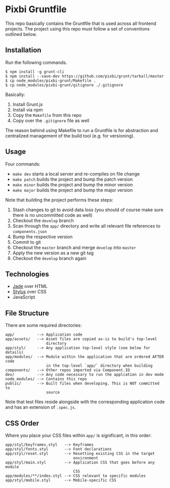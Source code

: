 # Pixbi Gruntfile

This repo basically contains the Gruntfile that is used across all frontend
projects. The project using this repo must follow a set of conventions outlined
below.


## Installation

Run the following commands.

```
$ npm install -g grunt-cli
$ npm install --save-dev https://github.com/pixbi/grunt/tarball/master
$ cp node_modules/pixbi-grunt/Makefile .
$ cp node_modules/pixbi-grunt/gitignore ./.gitignore
```

Basically:

1. Install Grunt.js
2. Install via npm
3. Copy the `Makefile` from this repo
4. Copy over the `.gitignore` file as well

The reason behind using Makefile to run a Gruntfile is for abstraction and
centralized management of the build tool (e.g. for versioning).


## Usage

Four commands:

* `make dev` starts a local server and re-compiles on file change
* `make patch` builds the project and bump the patch version
* `make minor` builds the project and bump the minor version
* `make major` builds the project and bump the major version

Note that building the project performs these steps:

1. Stash changes to git to avoid data loss (you should of course make sure
   there is no uncommitted code as well)
2. Checkout the `develop` branch
3. Scan through the `app/` directory and write all relevant file references to
   `components.json`
4. Bump the respective version
5. Commit to git
6. Checkout the `master` branch and merge `develop` into `master`
7. Apply the new version as a new git tag
8. Checkout the `develop` branch again


## Technologies

* [Jade](http://jade-lang.com/) over HTML
* [Stylus](http://learnboost.github.io/stylus/) over CSS
* JavaScript


## File Structure

There are some required directories:

    app/          --> Application code
    app/assets/   --> Asset files are copied as-is to build's top-level
                      directory
    app/styl/     --> Any application top-level style (see below for details)
    app/modules/  --> Module within the application that are ordered AFTER code
                      in the top-level `app/` directory when building
    components/   --> Other repos imported via Component.IO
    dev/          --> Any code necessary to run the applcation in dev mode
    node_modules/ --> Contains this repo
    public/       --> Built files when developing. This is NOT committed to
                      source

Note that test files reside alongside with the corresponding application code
and has an extension of `.spec.js`.


## CSS Order

Where you place your CSS files within `app/` is significant, in this order:

    app/styl/keyframes.styl   --> Keyframes
    app/styl/fonts.styl       --> Font declarations
    app/styl/reset.styl       --> Resetting existing CSS in the target
                                  environment
    app/styl/main.styl        --> Application CSS that goes before any module
                                  CSS
    app/modules/**/index.styl --> CSS relevant to specific modules
    app/styl/mobile.styl      --> Mobile-specific CSS
